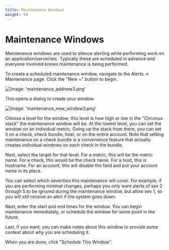 ```yaml
---
title: Maintenance Windows
weight: 50
---
```


# Maintenance Windows

Maintenance windows are used to silence alerting while performing work on an application/server/etc.  Typically these are scheduled in advance and everyone involved knows maintenance is being performed.

To create a scheduled maintenance window, navigate to the Alerts -> Maintenance page.  Click the "New +" button to begin.

![Image: 'maintenance_addnew3.png'](/images/circonus/maintenance_addnew3.png)

This opens a dialog to create your window.

![Image: 'maintenance_new_window3.png'](/images/circonus/maintenance_new_window3.png)

Choose a level for the window; this level is how high or low in the "Circonus stack" the maintenance window will be.  At the lowest level, you can set the window on an individual metric.  Going up the stack from there, you can set it on a check, check bundle, host, or on the entire account.  Note that setting maintenance on a check bundle is a convenience feature that actually creates individual windows on each check in the bundle.

Next, select the target for that level.  For a metric, this will be the metric name. For a check, this would be the check name. For a host, this is hostname. For an account, this will disable the field and put your account name in its place.

You can select which severities this maintenance will cover.  For example, if you are performing minimal changes, perhaps you only want alerts of sev 2 through 5 to be ignored during the maintenance window, but allow sev 1, so you will still receive an alert if the system goes down.

Next, enter the start and end times for the window.  You can begin maintenance immediately, or schedule the window for some point in the future.

Last, if you want, you can make notes about this window to provide some context about why you are scheduling it.

When you are done, click "Schedule This Window".
